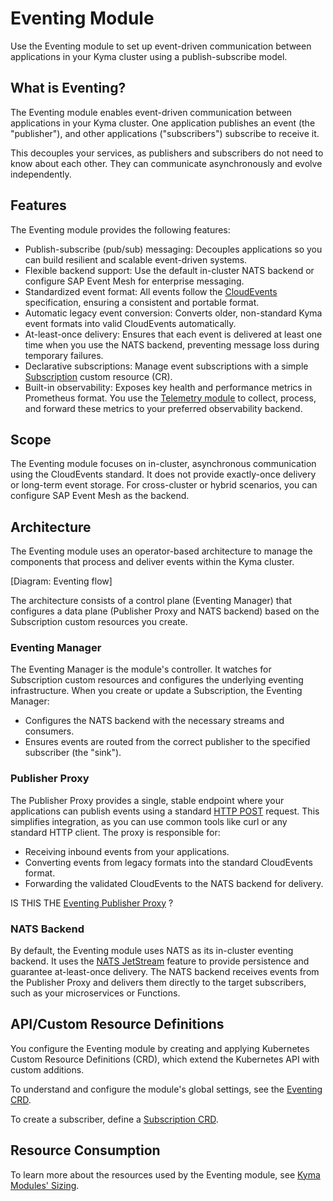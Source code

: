 # Eventing Module

Use the Eventing module to set up event-driven communication between applications in your Kyma cluster using a publish-subscribe model.

## What is Eventing?

The Eventing module enables event-driven communication between applications in your Kyma cluster. One application publishes an event (the "publisher"), and other applications ("subscribers") subscribe to receive it.

This decouples your services, as publishers and subscribers do not need to know about each other. They can communicate asynchronously and evolve independently.

## Features

The Eventing module provides the following features:

- Publish-subscribe (pub/sub) messaging: Decouples applications so you can build resilient and scalable event-driven systems.
- Flexible backend support: Use the default in-cluster NATS backend or configure SAP Event Mesh for enterprise messaging.
- Standardized event format: All events follow the [CloudEvents](https://cloudevents.io/) specification, ensuring a consistent and portable format.
- Automatic legacy event conversion: Converts older, non-standard Kyma event formats into valid CloudEvents automatically.
- At-least-once delivery: Ensures that each event is delivered at least one time when you use the NATS backend, preventing message loss during temporary failures.
- Declarative subscriptions: Manage event subscriptions with a simple [Subscription](./resources/evnt-cr-subscription.md) custom resource (CR).
- Built-in observability: Exposes key health and performance metrics in Prometheus format. You use the [Telemetry module](https://kyma-project.io/#/telemetry-manager/user/README) to collect, process, and forward these metrics to your preferred observability backend.

## Scope

The Eventing module focuses on in-cluster, asynchronous communication using the CloudEvents standard. It does not provide exactly-once delivery or long-term event storage. For cross-cluster or hybrid scenarios, you can configure SAP Event Mesh as the backend.

## Architecture

The Eventing module uses an operator-based architecture to manage the components that process and deliver events within the Kyma cluster.

[Diagram: Eventing flow]

The architecture consists of a control plane (Eventing Manager) that configures a data plane (Publisher Proxy and NATS backend) based on the Subscription custom resources you create.

### Eventing Manager

The Eventing Manager is the module's controller. It watches for Subscription custom resources and configures the underlying eventing infrastructure. When you create or update a Subscription, the Eventing Manager:

- Configures the NATS backend with the necessary streams and consumers.
- Ensures events are routed from the correct publisher to the specified subscriber (the "sink").

### Publisher Proxy

The Publisher Proxy provides a single, stable endpoint where your applications can publish events using a standard [HTTP POST](https://www.w3schools.com/tags/ref_httpmethods.asp) request. This simplifies integration, as you can use common tools like curl or any standard HTTP client. The proxy is responsible for:

- Receiving inbound events from your applications.
- Converting events from legacy formats into the standard CloudEvents format.
- Forwarding the validated CloudEvents to the NATS backend for delivery.

IS THIS THE [Eventing Publisher Proxy](https://github.com/kyma-project/eventing-publisher-proxy/blob/main/README.md) ?

### NATS Backend

By default, the Eventing module uses NATS as its in-cluster eventing backend. It uses the [NATS JetStream](https://docs.nats.io/) feature to provide persistence and guarantee at-least-once delivery. The NATS backend receives events from the Publisher Proxy and delivers them directly to the target subscribers, such as your microservices or Functions.

## API/Custom Resource Definitions

You configure the Eventing module by creating and applying Kubernetes Custom Resource Definitions (CRD), which extend the Kubernetes API with custom additions.

To understand and configure the module's global settings, see the [Eventing CRD](02-configuration.md).

To create a subscriber, define a [Subscription CRD](./resources/evnt-cr-subscription.md).


## Resource Consumption

To learn more about the resources used by the Eventing module, see [Kyma Modules' Sizing](https://help.sap.com/docs/btp/sap-business-technology-platform/kyma-modules-sizing?locale=en-US&version=Cloud).

<!-- ## Kyma Eventing Flow

Kyma Eventing follows the PubSub messaging pattern: Kyma publishes messages to a messaging backend, which filters these messages and sends them to interested subscribers. Kyma does not send messages directly to the subscribers as shown below:

![PubSub](../assets/evnt-pubsub.svg)

Eventing in Kyma from a user’s perspective works as follows:

- Offer an HTTP end point, for example a Function to receive the events.
- Specify the events the user is interested in using the Kyma [Subscription CR](./resources/evnt-cr-subscription.md).
- Send [CloudEvents](https://cloudevents.io/) or legacy events (deprecated) to the following HTTP end points on our [Eventing Publisher Proxy](https://github.com/kyma-project/eventing-publisher-proxy/blob/main/README.md) service.
  - `/publish` for CloudEvents.
  - `<application_name>/v1/events` for legacy events.

For more information, read [Eventing architecture](evnt-architecture.md).

## Glossary

- **Event Types**
  - `CloudEvents`: Events that conform to the [CloudEvents specification](https://cloudevents.io/) - a common specification for describing event data. The specification is currently under [CNCF](https://www.cncf.io/).
    <= explain this in **Event Naming and Formats**
  - `Legacy events` (deprecated): Events or messages published to Kyma that do not conform to the CloudEvents specification. All legacy events published to Kyma are converted to CloudEvents.
    <= explain this in **Event Naming and Formats**
- **Streams and Consumers**
  - `Streams`: A stream stores messages for the published events. Kyma uses only one stream, with _**file**_ storage, for all the events. You can configure the retention and delivery policies for the stream, depending on the use case.
    <= These terms describe the inner workings of the NATS backend. We should update the NATS Backend description in the Architecture topic to explain that a Kyma Subscription maps to a NATS Consumer, and that all events are stored in a single NATS Stream. This connects the user's declarative Subscription to the underlying system behavior.
  - `Consumers`: A consumer reads or consumes the messages from the stream. Kyma Subscription creates one consumer for each specified filter. Kyma uses push-based consumers.
      <= These terms describe the inner workings of the NATS backend. We should update the NATS Backend description in the Architecture topic to explain that a Kyma Subscription maps to a NATS Consumer, and that all events are stored in a single NATS Stream. This connects the user's declarative Subscription to the underlying system behavior.
- **Delivery Guarantees**
  - `at least once` delivery: With NATS JetStream, Kyma ensures that for each event published, all the subscribers subscribed to that event receive the event at least once.
    <= Mentioned in Features
  - `max bytes and discard policy`: NATS JetStream uses these configurations to ensure that no messages are lost when the storage is almost full. By default, Kyma ensures that no new messages are accepted when the storage reaches 90% capacity.
    <= should be mentioned in [Resource Consumption](https://help.sap.com/docs/btp/sap-business-technology-platform/kyma-modules-sizing?locale=en-US&version=Cloud).
     -->
